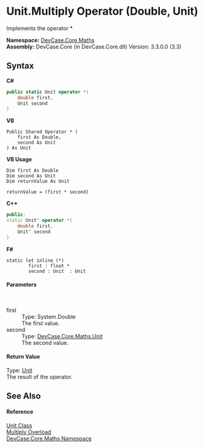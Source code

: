 # Unit.Multiply Operator (Double, Unit)
 

Implements the operator *

**Namespace:**&nbsp;<a href="N_DevCase_Core_Maths">DevCase.Core.Maths</a><br />**Assembly:**&nbsp;DevCase.Core (in DevCase.Core.dll) Version: 3.3.0.0 (3.3)

## Syntax

**C#**<br />
``` C#
public static Unit operator *(
	double first,
	Unit second
)
```

**VB**<br />
``` VB
Public Shared Operator * ( 
	first As Double,
	second As Unit
) As Unit
```

**VB Usage**<br />
``` VB Usage
Dim first As Double
Dim second As Unit
Dim returnValue As Unit

returnValue = (first * second)
```

**C++**<br />
``` C++
public:
static Unit^ operator *(
	double first, 
	Unit^ second
)
```

**F#**<br />
``` F#
static let inline (*)
        first : float * 
        second : Unit  : Unit
```


#### Parameters
&nbsp;<dl><dt>first</dt><dd>Type: System.Double<br />The first value.</dd><dt>second</dt><dd>Type: <a href="T_DevCase_Core_Maths_Unit">DevCase.Core.Maths.Unit</a><br />The second value.</dd></dl>

#### Return Value
Type: <a href="T_DevCase_Core_Maths_Unit">Unit</a><br />The result of the operator.

## See Also


#### Reference
<a href="T_DevCase_Core_Maths_Unit">Unit Class</a><br /><a href="Overload_DevCase_Core_Maths_Unit_op_Multiply">Multiply Overload</a><br /><a href="N_DevCase_Core_Maths">DevCase.Core.Maths Namespace</a><br />